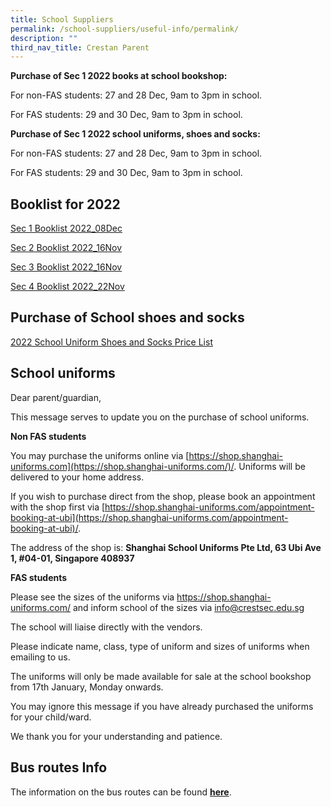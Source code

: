 ```yaml
---
title: School Suppliers
permalink: /school-suppliers/useful-info/permalink/
description: ""
third_nav_title: Crestan Parent
---
```

**Purchase of Sec 1 2022 books at school bookshop:**

For non-FAS students: 27 and 28 Dec, 9am to 3pm in school.

For FAS students: 29 and 30 Dec, 9am to 3pm in school.

**Purchase of Sec 1 2022 school uniforms, shoes and socks:**

For non-FAS students: 27 and 28 Dec, 9am to 3pm in school.

For FAS students: 29 and 30 Dec, 9am to 3pm in school.

Booklist for 2022
-----------------

[Sec 1 Booklist 2022_08Dec](/files/Sec%201%20Booklist%202022_08Dec.pdf)

[Sec 2 Booklist 2022_16Nov](/files/Sec%202%20Booklist%202022_16Nov.pdf)

[Sec 3 Booklist 2022_16Nov](/files/Sec%203%20Booklist%202022_16Nov.pdf)

[Sec 4 Booklist 2022_22Nov](/files/Sec%204%20Booklist%202022_22Nov.pdf)


Purchase of School shoes and socks
----------------------------------
[2022 School Uniform Shoes and Socks Price List](/files/2022%20School%20Uniform%20Shoes%20and%20Socks%20Price%20List.pdf)

School uniforms
---------------

Dear parent/guardian,

  

This message serves to update you on the purchase of school uniforms.

  

**Non FAS students**

  

You may purchase the uniforms online via [https://shop.shanghai-uniforms.com](https://shop.shanghai-uniforms.com/)/. Uniforms will be delivered to your home address.

  

If you wish to purchase direct from the shop, please book an appointment with the shop first via [https://shop.shanghai-uniforms.com/appointment-booking-at-ubi](https://shop.shanghai-uniforms.com/appointment-booking-at-ubi)/.

  

The address of the shop is: **Shanghai School Uniforms Pte Ltd, 63 Ubi Ave 1, #04-01, Singapore 408937**

  

**FAS students**

  

Please see the sizes of the uniforms via https://shop.shanghai-uniforms.com/ and inform school of the sizes via [info@crestsec.edu.sg](mailto:info@crestsec.edu.sg)

  

The school will liaise directly with the vendors. 

  

Please indicate name, class, type of uniform and sizes of uniforms when emailing to us.

  

The uniforms will only be made available for sale at the school bookshop from 17th January, Monday onwards.

  

You may ignore this message if you have already purchased the uniforms for your child/ward.

  

We thank you for your understanding and patience.

  

Bus routes Info
---------------

The information on the bus routes can be found [**here**](https://moe-crestsec-staging.netlify.app/shuttle-bus-service/useful-info/permalink).